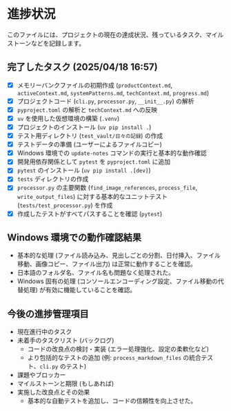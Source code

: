 # 進捗状況

このファイルには、プロジェクトの現在の達成状況、残っているタスク、マイルストーンなどを記録します。

## 完了したタスク (2025/04/18 16:57)

-   [x] メモリーバンクファイルの初期作成 (`productContext.md`, `activeContext.md`, `systemPatterns.md`, `techContext.md`, `progress.md`)
-   [x] プロジェクトコード (`cli.py`, `processor.py`, `__init__.py`) の解析
-   [x] `pyproject.toml` の解析と `techContext.md` への反映
-   [x] `uv` を使用した仮想環境の構築 (`.venv`)
-   [x] プロジェクトのインストール (`uv pip install .`)
-   [x] テスト用ディレクトリ (`test_vault/日々の記録`) の作成
-   [x] テストデータの準備 (ユーザーによるファイルコピー)
-   [x] Windows 環境での `update-notes` コマンドの実行と基本的な動作確認
-   [x] 開発用依存関係として `pytest` を `pyproject.toml` に追加
-   [x] `pytest` のインストール (`uv pip install .[dev]`)
-   [x] `tests` ディレクトリの作成
-   [x] `processor.py` の主要関数 (`find_image_references`, `process_file`, `write_output_files`) に対する基本的なユニットテスト (`tests/test_processor.py`) を作成
-   [x] 作成したテストがすべてパスすることを確認 (`pytest`)

## Windows 環境での動作確認結果

-   基本的な処理 (ファイル読み込み、見出しごとの分割、日付挿入、ファイル移動、画像コピー、ファイル出力) は正常に動作することを確認。
-   日本語のフォルダ名、ファイル名も問題なく処理された。
-   Windows 固有の処理 (コンソールエンコーディング設定、ファイル移動の代替処理) が有効に機能していることを確認。

## 今後の進捗管理項目

-   現在進行中のタスク
-   未着手のタスクリスト (バックログ)
    -   コードの改良点の検討・実装 (エラー処理強化、設定の柔軟化など)
    -   より包括的なテストの追加 (例: `process_markdown_files` の統合テスト、`cli.py` のテスト)
-   課題やブロッカー
-   マイルストーンと期限 (もしあれば)
-   実施した改良点とその効果
    -   基本的な自動テストを追加し、コードの信頼性を向上させた。
